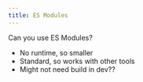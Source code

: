```yaml
---
title: ES Modules
---
```


Can you use ES Modules?

- No runtime, so smaller
- Standard, so works with other tools
- Might not need build in dev??